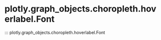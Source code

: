 # plotly.graph_objects.choropleth.hoverlabel.Font

::: plotly.graph_objects.choropleth.hoverlabel.Font
